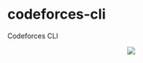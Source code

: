 # codeforces-cli
Codeforces CLI
<p align="center">
<img src="http://i67.tinypic.com/2liu3w9.jpg"/>
</p>
